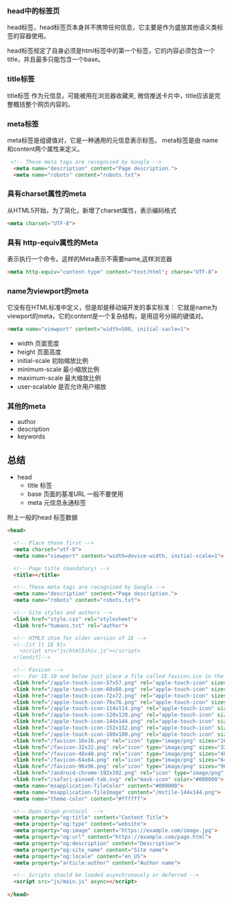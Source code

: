 ### head中的标签页

head标签，head标签页本身并不携带任何信息，它主要是作为盛放其他语义类标签的容器使用。

head标签规定了自身必须是html标签中的第一个标签，它的内容必须包含一个title，并且最多只能包含一个base。

### title标签
title标签 作为元信息，可能被用在浏览器收藏夹, 微信推送卡片中，title应该是完整概括整个网页内容的。

### meta标签
meta标签是组键值对，它是一种通用的元信息表示标签。
meta标签是由 name 和content两个属性来定义。
~~~~html
 <!-- These meta tags are recognised by Google -->
  <meta name="description" content="Page description.">
  <meta name="robots" content="robots.txt">
~~~~

### 具有charset属性的meta
从HTML5开始，为了简化，新增了charset属性，表示编码格式
~~~~~html
<meta charset="UTF-8">
~~~~~

### 具有 http-equiv属性的Meta
表示执行一个命令，这样的Meta表示不需要name,这样浏览器
~~~~~html
<meta http-equiv="content-type" content="text/html"; charse="UTF-8">
~~~~~

### name为viewport的meta
它没有在HTML标准中定义，但是却是移动端开发的事实标准： 它就是name为viewport的meta，它的content是一个复杂结构，是用逗号分隔的键值对。
~~~~~html
<meta name="viewport" content="width=500, initial-sacle=1">
~~~~~
- width 页面宽度
- height 页面高度
- initial-scale 初始缩放比例
- minimum-scale 最小缩放比例
- maximum-scale 最大缩放比例
- user-scalable 是否允许用户缩放

### 其他的meta
- author
- description
- keywords


## 总结
- head
  - title 标签
  - base 页面的基准URL  一般不要使用
  - meta 元信息永通标签

附上一般的head 标签数据

~~~~~html
<head>

  <!-- Place these first -->
  <meta charset="utf-8">
  <meta name="viewport" content="width=device-width, initial-scale=1">

  <!-- Page title (mandatory) -->
  <title></title>

  <!-- These meta tags are recognised by Google -->
  <meta name="description" content="Page description.">
  <meta name="robots" content="robots.txt">

  <!-- Site styles and authors -->
  <link href="style.css" rel="stylesheet">
  <link href="humans.txt" rel="author">

  <!-- HTML5 shim for older version of IE -->
  <!--[if lt IE 9]>
    <script src="js/html5shiv.js"></script>
  <![endif]-->

  <!-- Favicon -->
  <!-- For IE 10 and below just place a file called favicon.ico in the root directory -->
  <link href="/apple-touch-icon-57x57.png" rel="apple-touch-icon" sizes="57x57">
  <link href="/apple-touch-icon-60x60.png" rel="apple-touch-icon" sizes="60x60">
  <link href="/apple-touch-icon-72x72.png" rel="apple-touch-icon" sizes="72x72">
  <link href="/apple-touch-icon-76x76.png" rel="apple-touch-icon" sizes="76x76">
  <link href="/apple-touch-icon-114x114.png" rel="apple-touch-icon" sizes="114x114">
  <link href="/apple-touch-icon-120x120.png" rel="apple-touch-icon" sizes="120x120">
  <link href="/apple-touch-icon-144x144.png" rel="apple-touch-icon" sizes="144x144">
  <link href="/apple-touch-icon-152x152.png" rel="apple-touch-icon" sizes="152x152">
  <link href="/apple-touch-icon-180x180.png" rel="apple-touch-icon" sizes="180x180">
  <link href="/favicon-16x16.png" rel="icon" type="image/png" sizes="16x16">
  <link href="/favicon-32x32.png" rel="icon" type="image/png" sizes="32x32">
  <link href="/favicon-48x48.png" rel="icon" type="image/png" sizes="48x48">
  <link href="/favicon-64x64.png" rel="icon" type="image/png" sizes="64x64">
  <link href="/favicon-96x96.png" rel="icon" type="image/png" sizes="96x96">
  <link href="/android-chrome-192x192.png" rel="icon" type="image/png" sizes="192x192">
  <link href="/safari-pinned-tab.svg" rel="mask-icon" color="#000000">
  <meta name="msapplication-TileColor" content="#000000">
  <meta name="msapplication-TileImage" content="/mstile-144x144.png">
  <meta name="theme-color" content="#ffffff">

  <!-- Open Graph protocol  -->
  <meta property="og:title" content="Content Title">
  <meta property="og:type" content="website">
  <meta property="og:image" content="https://example.com/image.jpg">
  <meta property="og:url" content="https://example.com/page.html">
  <meta property="og:description" content="Description">
  <meta property="og:site_name" content="Site name">
  <meta property="og:locale" content="en_US">
  <meta property="article:author" content="Author name">

  <!-- Scripts should be loaded asynchronously or deferred -->
  <script src="js/main.js" async></script>
  
</head> 
~~~~~

